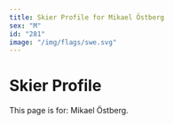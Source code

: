 ```yaml
---
title: Skier Profile for Mikael Östberg
sex: "M"
id: "281"
image: "/img/flags/swe.svg" 
---
```


# Skier Profile

This page is for: Mikael Östberg.
    